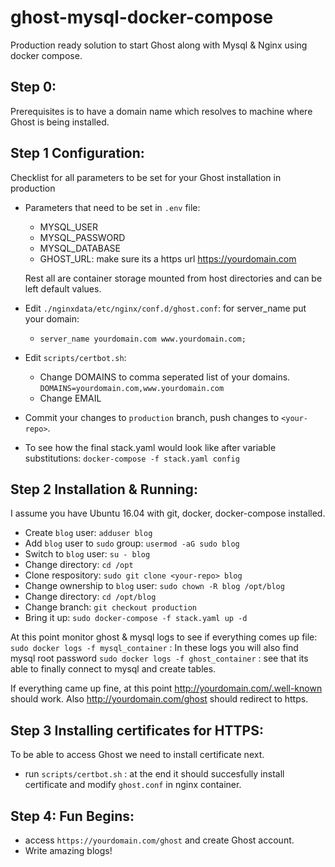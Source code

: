 # ghost-mysql-docker-compose
Production ready solution to start Ghost along with Mysql & Nginx using docker compose.

## Step 0:
Prerequisites is to have a domain name which resolves to machine where Ghost is being installed. 

## Step 1 Configuration:

Checklist for all parameters to be set for your Ghost installation in production

* Parameters that need to be set in `.env` file:

  - MYSQL_USER
  - MYSQL_PASSWORD
  - MYSQL_DATABASE 
  - GHOST_URL: make sure its a https url https://yourdomain.com 

  Rest all are container storage mounted from host directories and can be left default values.

* Edit `./nginxdata/etc/nginx/conf.d/ghost.conf`: for server_name put your domain: 
  - `server_name yourdomain.com www.yourdomain.com;`
  
  
* Edit `scripts/certbot.sh`: 
  - Change DOMAINS to comma seperated list of your domains. 
    `DOMAINS=yourdomain.com,www.yourdomain.com`
  - Change EMAIL
 
* Commit your changes to `production` branch, push changes to `<your-repo>`.

* To see how the final stack.yaml would look like after variable substitutions: `docker-compose -f stack.yaml config`
  
## Step 2 Installation & Running:  

I assume you have Ubuntu 16.04 with git, docker, docker-compose installed. 

* Create `blog` user: `adduser blog`
* Add `blog` user to `sudo` group: `usermod -aG sudo blog`
* Switch to `blog` user: `su - blog`
* Change directory: `cd /opt`
* Clone respository: `sudo git clone <your-repo> blog`
* Change ownership to `blog` user: `sudo chown -R blog /opt/blog`
* Change directory: `cd /opt/blog`
* Change branch: `git checkout production`
* Bring it up: `sudo docker-compose -f stack.yaml up -d` 

At this point monitor ghost & mysql logs to see if everything comes up file:
`sudo docker logs -f mysql_container` : In these logs you will also find mysql root password
`sudo docker logs -f ghost_container` : see that its able to finally connect to mysql and create tables. 

If everything came up fine, at this point http://yourdomain.com/.well-known should work. Also http://yourdomain.com/ghost should redirect to https. 

## Step 3 Installing certificates for HTTPS:
To be able to access Ghost we need to install certificate next. 
* run `scripts/certbot.sh` : at the end it should succesfully install certificate and modify `ghost.conf` in nginx container. 

## Step 4: Fun Begins:
* access `https://yourdomain.com/ghost` and create Ghost account. 
* Write amazing blogs! 








